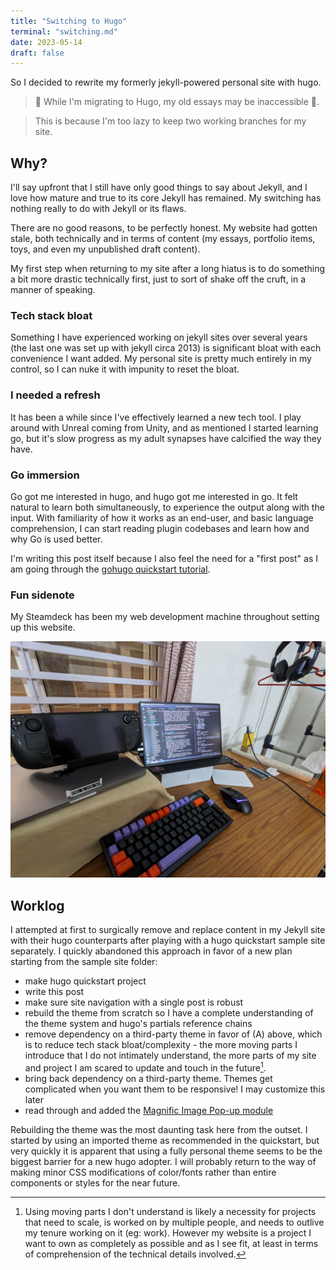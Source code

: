 ```yaml
---
title: "Switching to Hugo"
terminal: "switching.md"
date: 2023-05-14
draft: false
---
```


So I decided to rewrite my formerly jekyll-powered personal site with hugo.

> 🚧 While I'm migrating to Hugo, my old essays may be inaccessible 🚧.

> This is because I'm too lazy to keep two working branches for my site.


## Why?
I'll say upfront that I still have only good things to say about Jekyll, and I love how mature and true to its core Jekyll has remained. My switching has nothing really to do with Jekyll or its flaws.

There are no good reasons, to be perfectly honest. My website had gotten stale, both technically and in terms of content (my essays, portfolio items, toys, and even my unpublished draft content).

My first step when returning to my site after a long hiatus is to do something a bit more drastic technically first, just to sort of shake off the cruft, in a manner of speaking.

### Tech stack bloat
Something I have experienced working on jekyll sites over several years (the last one was set up with jekyll circa 2013) is significant bloat with each convenience I want added. My personal site is pretty much entirely in my control, so I can nuke it with impunity to reset the bloat.

### I needed a refresh
It has been a while since I've effectively learned a new tech tool. I play around with Unreal coming from Unity, and as mentioned I started learning go, but it's slow progress as my adult synapses have calcified the way they have.

### Go immersion
Go got me interested in hugo, and hugo got me interested in go. It felt natural to learn both simultaneously, to experience the output along with the input.  With familiarity of how it works as an end-user, and basic language comprehension, I can start reading plugin codebases and learn how and why Go is used better.

I'm writing this post itself because I also feel the need for a "first post" as I am going through the [gohugo quickstart tutorial](https://gohugo.io/getting-started/quick-start/).

### Fun sidenote
My Steamdeck has been my web development machine throughout setting up this website.

<div class="clearfix"></div>

![Coding with the steamdeck](images/deckdev.png#center)

<div class="clearfix"></div>

## Worklog
I attempted at first to surgically remove and replace content in my Jekyll site with their hugo counterparts after playing with a hugo quickstart sample site separately. I quickly abandoned this approach in favor of a new plan starting from the sample site folder:
 - make hugo quickstart project
 - write this post
 - make sure site navigation with a single post is robust
 - rebuild the theme from scratch so I have a complete understanding of the theme system and hugo's partials reference chains
 - remove dependency on a third-party theme in favor of (A) above, which is to reduce tech stack bloat/complexity - the more moving parts I introduce that I do not intimately understand, the more parts of my site and project I am scared to update and touch in the future[^parts].
 - bring back dependency on a third-party theme. Themes get complicated when you want them to be responsive! I may customize this later
 - read through and added the [Magnific Image Pop-up module](https://gist.github.com/zjeaton/0cdd7e4bed9d292ab6f3d76b0369f16d)

Rebuilding the theme was the most daunting task here from the outset. I started by using an imported theme as recommended in the quickstart, but very quickly it is apparent that using a fully personal theme seems to be the biggest barrier for a new hugo adopter. I will probably return to the way of making minor CSS modifications of color/fonts rather than entire components or styles for the near future.

[^parts]: Using moving parts I don't understand is likely a necessity for projects that need to scale, is worked on by multiple people, and needs to outlive my tenure working on it (eg: work). However my website is a project I want to own as completely as possible and as I see fit, at least in terms of comprehension of the technical details involved.